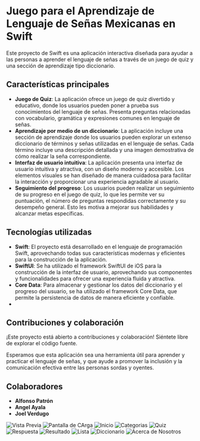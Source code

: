 # Juego para el  Aprendizaje de Lenguaje de Señas Mexicanas en Swift

Este proyecto de Swift es una aplicación interactiva diseñada para ayudar a las personas a aprender el lenguaje de señas a través de un juego de quiz y una sección de aprendizaje tipo diccionario. 

## Características principales

- **Juego de Quiz**: La aplicación ofrece un juego de quiz divertido y educativo, donde los usuarios pueden poner a prueba sus conocimientos del lenguaje de señas. Presenta preguntas relacionadas con vocabulario, gramática y expresiones comunes en lenguaje de señas.
- **Aprendizaje por medio de un diccionario**: La aplicación incluye una sección de aprendizaje donde los usuarios pueden explorar un extenso diccionario de términos y señas utilizadas en el lenguaje de señas. Cada término incluye una descripción detallada y una imagen demostrativa de cómo realizar la seña correspondiente.
- **Interfaz de usuario intuitiva**: La aplicación presenta una interfaz de usuario intuitiva y atractiva, con un diseño moderno y accesible. Los elementos visuales se han diseñado de manera cuidadosa para facilitar la interacción y proporcionar una experiencia agradable al usuario.
- **Seguimiento del progreso**: Los usuarios pueden realizar un seguimiento de su progreso en el juego de quiz, lo que les permite ver su puntuación, el número de preguntas respondidas correctamente y su desempeño general. Esto les motiva a mejorar sus habilidades y alcanzar metas específicas.

## Tecnologías utilizadas

- **Swift**: El proyecto está desarrollado en el lenguaje de programación Swift, aprovechando todas sus características modernas y eficientes para la construcción de la aplicación.
- **SwiftUI**: Se ha utilizado el framework SwiftUI de iOS para la construcción de la interfaz de usuario, aprovechando sus componentes y funcionalidades para ofrecer una experiencia fluida y atractiva.
- **Core Data**: Para almacenar y gestionar los datos del diccionario y el progreso del usuario, se ha utilizado el framework Core Data, que permite la persistencia de datos de manera eficiente y confiable.
- 
## Contribuciones y colaboración

¡Este proyecto está abierto a contribuciones y colaboración! Siéntete libre de explorar el código fuente.

Esperamos que esta aplicación sea una herramienta útil para aprender y practicar el lenguaje de señas, y que ayude a promover la inclusión y la comunicación efectiva entre las personas sordas y oyentes.

## Colaboradores
- **Alfonso Patrón**
- **Angel Ayala**
- **Joel Verdugo**

 
![Vista Previa](https://github.com/Patroncito/doming_with_p5/blob/main/Screenshots/01-Pantalla%20Iphone.png)
![Pantalla de CArga](https://github.com/Patroncito/doming_with_p5/blob/main/Screenshots/02.Loading%20Screen.png)
![Inicio](https://github.com/Patroncito/doming_with_p5/blob/main/Screenshots/03.%20Home.png)
![Categorias](https://github.com/Patroncito/doming_with_p5/blob/main/Screenshots/04.%20Categories.png)
![Quiz](https://github.com/Patroncito/doming_with_p5/blob/main/Screenshots/05.%20Quiz.png)
![Respuesta](https://github.com/Patroncito/doming_with_p5/blob/main/Screenshots/06.%20Answer.png)
![Resultado](https://github.com/Patroncito/doming_with_p5/blob/main/Screenshots/07.%20Results.png)
![Lista](https://github.com/Patroncito/doming_with_p5/blob/main/Screenshots/08.%20List.png)
![Diccionario](https://github.com/Patroncito/doming_with_p5/blob/main/Screenshots/09.%20List%20Questtion.png)
![Acerca de Nosotros](https://github.com/Patroncito/doming_with_p5/blob/main/Screenshots/10.%20About%20Us.png)

